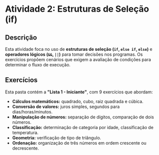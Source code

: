 # Atividade 2: Estruturas de Seleção (if)

## Descrição

Esta atividade foca no uso de **estruturas de seleção (`if`, `else if`, `else`)** e **operadores lógicos (`&&`, `||`)** para tomar decisões nos programas. Os exercícios propõem cenários que exigem a avaliação de condições para determinar o fluxo de execução.

## Exercícios

Esta pasta contém a **"Lista 1 - Iniciante"**, com 9 exercícios que abordam:

- **Cálculos matemáticos:** quadrado, cubo, raiz quadrada e cúbica.
- **Conversão de valores:** juros simples, segundos para dias/horas/minutos.
- **Manipulação de números:** separação de dígitos, comparação de dois números.
- **Classificação:** determinação de categoria por idade, classificação de temperatura.
- **Geometria:** verificação de tipo de triângulo.
- **Ordenação:** organização de três números em ordem crescente ou decrescente.
